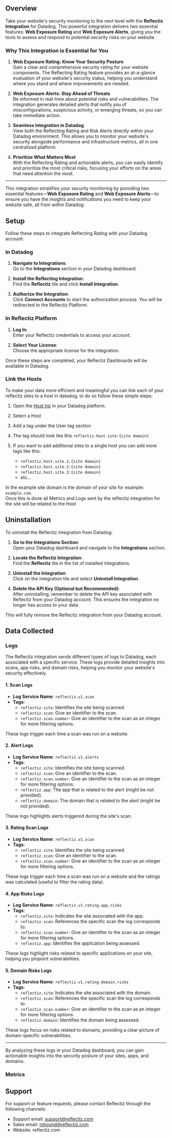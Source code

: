 ## Overview

Take your website's security monitoring to the next level with the **Reflectiz Integration** for Datadog. This powerful integration delivers two essential features: **Web Exposure Rating** and **Web Exposure Alerts**, giving you the tools to assess and respond to potential security risks on your website.

### Why This Integration is Essential for You

1. **Web Exposure Rating: Know Your Security Posture**  
   Gain a clear and comprehensive security rating for your website components. The Reflecting Rating feature provides an at-a-glance evaluation of your website's security status, helping you understand where you stand and where improvements are needed.

2. **Web Exposure Alerts: Stay Ahead of Threats**  
   Be informed in real-time about potential risks and vulnerabilities. The integration generates detailed alerts that notify you of misconfigurations, suspicious activity, or emerging threats, so you can take immediate action.

3. **Seamless Integration in Datadog**  
   View both the Reflecting Rating and Risk Alerts directly within your Datadog environment. This allows you to monitor your website's security alongside performance and infrastructure metrics, all in one centralized platform.

4. **Prioritize What Matters Most**  
   With the Reflecting Rating and actionable alerts, you can easily identify and prioritize the most critical risks, focusing your efforts on the areas that need attention the most.

---

This integration simplifies your security monitoring by providing two essential features—**Web Exposure Rating** and **Web Exposure Alerts**—to ensure you have the insights and notifications you need to keep your website safe, all from within Datadog.



## Setup

Follow these steps to integrate Reflecting Rating with your Datadog account:

### In Datadog

1. **Navigate to Integrations**:  
   Go to the **Integrations** section in your Datadog dashboard.
 
2. **Install the Reflecting Integration**:  
   Find the **Reflectiz** tile and click **Install Integration**.

3. **Authorize the Integration**:  
   Click **Connect Accounts** to start the authorization process. You will be redirected to the Reflectiz Platform.

### In Reflectiz Platform

1. **Log In**:  
   Enter your Reflectiz credentials to access your account.

2. **Select Your License**:  
   Choose the appropriate license for the integration.

Once these steps are completed, your Reflectiz Dashboards will be available in Datadog.

### Link the Hosts

To make your data more efficient and meaningful you can link each of your reflectiz sites to a host in datadog, to do so follow these simple steps:  

1. Open the [Host list](https://app.datadoghq.com/infrastructure) in your Datadog platform.

2. Select a Host

3. Add a tag under the User tag section

4. The tag should look like this ```reflectiz.host.site:{site domain}```

5. If you want to add additional sites to a single host you can add more tags like this:

   * ```reflectiz.host.site.1:{site domain}```
   * ```reflectiz.host.site.2:{site domain}```
   * ```reflectiz.host.site.3:{site domain}```
   * etc...

In the example site domain is the domain of your site for example: ```example.com```.  
Once this is done all Metrics and Logs sent by the reflectiz integration for the site will be related to the Host


## Uninstallation

To uninstall the Reflectiz integration from Datadog:

1. **Go to the Integrations Section**:  
   Open your Datadog dashboard and navigate to the **Integrations** section.

2. **Locate the Reflectiz Integration**:  
   Find the **Reflectiz** tile in the list of installed integrations.

3. **Uninstall the Integration**:  
   Click on the integration tile and select **Uninstall Integration**.

4. **Delete the API Key (Optional but Recommended)**:  
   After uninstalling, remember to delete the API key associated with Reflectiz from your Datadog account. This ensures the integration no longer has access to your data.

This will fully remove the Reflectiz integration from your Datadog account.

## Data Collected

### Logs

The Reflectiz integration sends different types of logs to Datadog, each associated with a specific service. These logs provide detailed insights into scans, app risks, and domain risks, helping you monitor your website's security effectively.

#### 1. **Scan Logs**
- **Log Service Name**: `reflectiz.v1.scan`
- **Tags**:
  - `reflectiz.site`: Identifies the site being scanned.
  - `reflectiz.scan`: Give an identifier to the scan.
  - `reflectiz.scan.number`: Give an identifier to the scan as an integer for more filtering options.

These logs trigger each time a scan was run on a website.

#### 2. **Alert Logs**
- **Log Service Name**: `reflectiz.v1.alerts`
- **Tags**:
  - `reflectiz.site`: Identifies the site being scanned.
  - `reflectiz.scan`: Give an identifier to the scan.
  - `reflectiz.scan.number`: Give an identifier to the scan as an integer for more filtering options.
  - `reflectiz.app`: The app that is related to the alert (might be not provided).
  - `reflectiz.domain`: The domain that is related to the alert (might be not provided).

These logs highlights alerts triggered during the site's scan.


#### 3. **Rating Scan Logs**
- **Log Service Name**: `reflectiz.v1.scan`
- **Tags**:
  - `reflectiz.site`: Identifies the site being scanned.
  - `reflectiz.scan`: Give an identifier to the scan.
  - `reflectiz.scan.number`: Give an identifier to the scan as an integer for more filtering options.

These logs trigger each time a scan was run on a website and the ratings was calculated (useful to filter the rating data).

#### 4. **App Risks Logs**
- **Log Service Name**: `reflectiz.v1.rating.app.risks`
- **Tags**:
  - `reflectiz.site`: Indicates the site associated with the app.
  - `reflectiz.scan`: References the specific scan the log corresponds to.
  - `reflectiz.scan.number`: Give an identifier to the scan as an integer for more filtering options.
  - `reflectiz.app`: Identifies the application being assessed.

These logs highlight risks related to specific applications on your site, helping you pinpoint vulnerabilities.

#### 5. **Domain Risks Logs**
- **Log Service Name**: `reflectiz.v1.rating.domain.risks`
- **Tags**:
  - `reflectiz.site`: Indicates the site associated with the domain.
  - `reflectiz.scan`: References the specific scan the log corresponds to.
  - `reflectiz.scan.number`: Give an identifier to the scan as an integer for more filtering options.
  - `reflectiz.domain`: Identifies the domain being assessed.

These logs focus on risks related to domains, providing a clear picture of domain-specific vulnerabilities.

---

By analyzing these logs in your Datadog dashboard, you can gain actionable insights into the security posture of your sites, apps, and domains.

### Metrics

## Support
For support or feature requests, please contact Reflectiz through the following channels:

- Support email: support@reflectiz.com
- Sales email: inbound@reflectiz.com
- Website: reflectiz.com